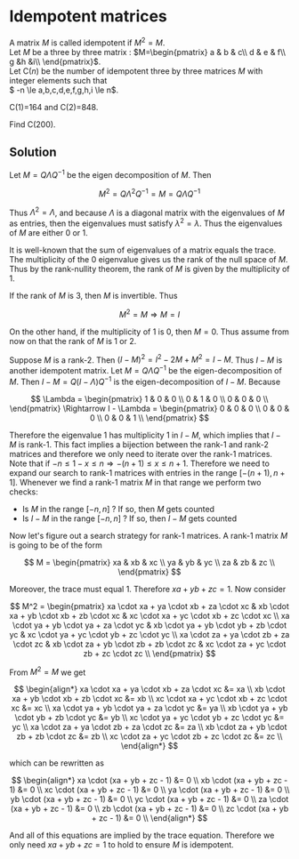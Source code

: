 # Idempotent matrices

A matrix $M$ is called idempotent if $M^2 = M$.<br />
Let $M$ be a three by three matrix : 
$M=\begin{pmatrix} 
  a & b & c\\ 
  d & e & f\\
  g &h &i\\
\end{pmatrix}$.<br />
Let C(<var>n</var>) be the number of  idempotent three by three matrices $M$ with integer elements such that<br />
$ -n \le a,b,c,d,e,f,g,h,i \le n$.

C(1)=164 and C(2)=848.

Find C(200).

## Solution

Let $M = Q \Lambda Q^{-1}$ be the eigen decomposition of $M$. Then

$$
M^2 = Q \Lambda^2 Q^{-1} = M = Q \Lambda Q^{-1} 
$$

Thus $\Lambda^2 = \Lambda$, and because $\Lambda$ is a diagonal matrix with the eigenvalues of $M$ as entries, then the eigenvalues must satisfy $\lambda^2 = \lambda$. Thus the eigenvalues of $M$ are either $0$ or $1$.

It is well-known that the sum of eigenvalues of a matrix equals the trace. The multiplicity of the $0$ eigenvalue gives us the rank of the null space of $M$. Thus by the rank-nullity theorem, the rank of $M$ is given by the multiplicity of $1$.

If the rank of $M$ is $3$, then $M$ is invertible. Thus

$$
M^2 = M \Rightarrow M = I
$$

On the other hand, if the multiplicity of $1$ is $0$, then $M = 0$. Thus assume from now on that the rank of $M$ is $1$ or $2$.

Suppose $M$ is a rank-$2$. Then $(I - M)^2 = I^2 - 2M + M^2 = I - M$. Thus $I - M$ is another idempotent matrix. Let $M = Q \Lambda Q^{-1}$ be the eigen-decomposition of $M$. Then $I - M = Q (I - \Lambda) Q^{-1}$ is the eigen-decomposition of $I - M$. Because

$$
\Lambda =
\begin{pmatrix}
1 & 0 & 0 \\
0 & 1 & 0 \\
0 & 0 & 0 \\
\end{pmatrix}
\Rightarrow
I - \Lambda =
\begin{pmatrix}
0 & 0 & 0 \\
0 & 0 & 0 \\
0 & 0 & 1 \\
\end{pmatrix}
$$

Therefore the eigenvalue $1$ has multiplicity $1$ in $I - M$, which implies that $I - M$ is rank-$1$. This fact implies a bijection between the rank-$1$ and rank-$2$ matrices and therefore we only need to iterate over the rank-$1$ matrices. Note that if $-n \le 1 - x \le n \Rightarrow -(n + 1) \le x \le n + 1$. Therefore we need to expand our search to rank-$1$ matrices with entries in the range $[-(n + 1), n + 1]$. Whenever we find a rank-$1$ matrix $M$ in that range we perform two checks:

- Is $M$ in the range $[-n, n]$ ? If so, then $M$ gets counted
- Is $I - M$ in the range $[-n, n]$ ? If so, then $I - M$ gets counted

Now let's figure out a search strategy for rank-$1$ matrices. A rank-$1$ matrix $M$ is going to be of the form

$$
M =
\begin{pmatrix}
xa & xb & xc \\
ya & yb & yc \\
za & zb & zc \\
\end{pmatrix}
$$

Moreover, the trace must equal $1$. Therefore $xa + yb + zc = 1$. Now consider

$$
M^2 =
\begin{pmatrix}
xa \cdot xa + ya \cdot xb + za \cdot xc & xb \cdot xa + yb \cdot xb + zb \cdot xc & xc \cdot xa + yc \cdot xb + zc \cdot xc \\
xa \cdot ya + yb \cdot ya + za \cdot yc & xb \cdot ya + yb \cdot yb + zb \cdot yc & xc \cdot ya + yc \cdot yb + zc \cdot yc \\
xa \cdot za + ya \cdot zb + za \cdot zc & xb \cdot za + yb \cdot zb + zb \cdot zc & xc \cdot za + yc \cdot zb + zc \cdot zc \\
\end{pmatrix}
$$

From $M^2 = M$ we get

$$
\begin{align*}
xa \cdot xa + ya \cdot xb + za \cdot xc &= xa \\
xb \cdot xa + yb \cdot xb + zb \cdot xc &= xb \\
xc \cdot xa + yc \cdot xb + zc \cdot xc &= xc \\
xa \cdot ya + yb \cdot ya + za \cdot yc &= ya \\
xb \cdot ya + yb \cdot yb + zb \cdot yc &= yb \\
xc \cdot ya + yc \cdot yb + zc \cdot yc &= yc \\
xa \cdot za + ya \cdot zb + za \cdot zc &= za \\
xb \cdot za + yb \cdot zb + zb \cdot zc &= zb \\
xc \cdot za + yc \cdot zb + zc \cdot zc &= zc \\
\end{align*}
$$

which can be rewritten as

$$
\begin{align*}
xa \cdot (xa + yb + zc - 1) &= 0 \\
xb \cdot (xa + yb + zc - 1) &= 0 \\
xc \cdot (xa + yb + zc - 1) &= 0 \\
ya \cdot (xa + yb + zc - 1) &= 0 \\
yb \cdot (xa + yb + zc - 1) &= 0 \\
yc \cdot (xa + yb + zc - 1) &= 0 \\
za \cdot (xa + yb + zc - 1) &= 0 \\
zb \cdot (xa + yb + zc - 1) &= 0 \\
zc \cdot (xa + yb + zc - 1) &= 0 \\
\end{align*}
$$

And all of this equations are implied by the trace equation. Therefore we only need $xa + yb + zc = 1$ to hold to ensure $M$ is idempotent.